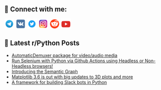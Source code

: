 ## 🔎 Connect with me:
[<img src="https://github.com/bullbesh/bullbesh/blob/main/images/Telegram.png" width="32" height="32" />](https://t.me/bullbesh)
[<img src="https://github.com/bullbesh/bullbesh/blob/main/images/VK.png" width="32" height="32" />](https://vk.com/bullbesh)
[<img src="https://github.com/bullbesh/bullbesh/blob/main/images/Twitter.png" width="32" height="32" />](https://twitter.com/bullbesh1)
[<img src="https://github.com/bullbesh/bullbesh/blob/main/images/Instagram.png" width="32" height="32" />](https://www.instagram.com/bullbesh)
[<img src="https://github.com/bullbesh/bullbesh/blob/main/images/Reddit.png" width="32" height="32" />](https://www.reddit.com/user/bullbesh)
[<img src="https://github.com/bullbesh/bullbesh/blob/main/images/YouTube.png" width="32" height="32" />](https://www.youtube.com/channel/UCtfjRs6uzgq5mfm8S06WTcg)

## 📕 Latest r/Python Posts
<!-- BLOG-POST-LIST:START -->
- [AutomaticDemuxer package for video/audio media](https://www.reddit.com/r/Python/comments/xg34y5/automaticdemuxer_package_for_videoaudio_media/)
- [Run Selenium with Python via Github Actions using Headless or Non-Headless browsers!](https://www.reddit.com/r/Python/comments/xg2apa/run_selenium_with_python_via_github_actions_using/)
- [Introducing the Semantic Graph](https://www.reddit.com/r/Python/comments/xfz8s2/introducing_the_semantic_graph/)
- [Matplotlib 3.6 is out with big updates to 3D plots and more](https://www.reddit.com/r/Python/comments/xfy2gf/matplotlib_36_is_out_with_big_updates_to_3d_plots/)
- [A framework for building Slack bots in Python](https://www.reddit.com/r/Python/comments/xfsmiu/a_framework_for_building_slack_bots_in_python/)
<!-- BLOG-POST-LIST:END -->
